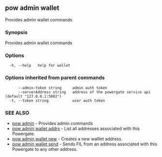 ## pow admin wallet

Provides admin wallet commands

### Synopsis

Provides admin wallet commands

### Options

```
  -h, --help   help for wallet
```

### Options inherited from parent commands

```
      --admin-token string     admin auth token
      --serverAddress string   address of the powergate service api (default "127.0.0.1:5002")
  -t, --token string           user auth token
```

### SEE ALSO

* [pow admin](pow_admin.md)	 - Provides admin commands
* [pow admin wallet addrs](pow_admin_wallet_addrs.md)	 - List all addresses associated with this Powergate.
* [pow admin wallet new](pow_admin_wallet_new.md)	 - Creates a new walllet address.
* [pow admin wallet send](pow_admin_wallet_send.md)	 - Sends FIL from an address associated with this Powergate to any other address.

